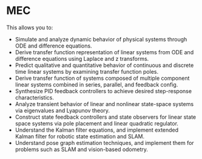 # MEC

This allows you to:
- Simulate and analyze dynamic behavior of physical systems through ODE and difference equations.
- Derive transfer function representation of linear systems from ODE and difference equations using Laplace and z transforms.
- Predict qualitative and quantitative behavior of continuous and discrete time linear systems by examining transfer function poles.
- Derive transfer function of systems composed of multiple component linear systems combined in series, parallel, and feedback config.
- Synthesize PID feedback controllers to achieve desired step-response characteristics.
- Analyze transient behavior of linear and nonlinear state-space systems via eigenvalues and Lyapunov theory.
- Construct state feedback controllers and state observers for linear state space systems via pole placement and linear quadratic regulator.
- Understand the Kalman filter equations, and implement extended Kalman filter for robotic state estimation and SLAM.
- Understand pose graph estimation techniques, and implement them for problems such as SLAM and vision-based odometry.
